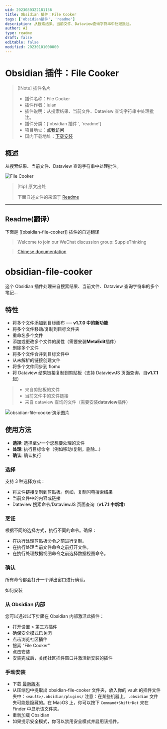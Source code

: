```yaml
---
uid: 2023080322181156
title: Obsidian 插件：File Cooker
tags: ['obsidian插件', 'readme']
description: 从搜索结果、当前文件、Dataview查询字符串中处理批注。
author: AI
type: readme
draft: false
editable: false
modified: 20230101000000
---
```


# Obsidian 插件：File Cooker

> [!Note] 插件名片
> - 插件名称：File Cooker
> - 插件作者：iuian
> - 插件说明：从搜索结果、当前文件、Dataview 查询字符串中处理批注。
> - 插件分类：['obsidian 插件 ', 'readme']
> - 项目地址：[点我访问](https://github.com/ivaneye/obsidian-files-cooker)
> - 国内下载地址：[下载安装](https://pkmer.cn/products/plugin/pluginMarket/?obsidian-file-cooker)

## 概述

从搜索结果、当前文件、Dataview 查询字符串中处理批注。

![File Cooker](https://cdn.pkmer.cn/covers/obsidian-file-cooker.png!pkmer)

> [!tip] 原文出处
>
>下面自述文件的来源于 [Readme](https://ghproxy.net/https://raw.githubusercontent.com/ivaneye/obsidian-files-cooker/main/README.md)

---

## Readme(翻译）

下面是 [[obsidian-file-cooker]] 插件的自述翻译

> Welcome to join our WeChat discussion group: SuppleThinking

> [Chinese documentation](README_zh.md)

# obsidian-file-cooker

这个 Obsidian 插件处理来自搜索结果、当前文件、Dataview 查询字符串的多个笔记...

## 特性

- 将多个文件添加到目标画布 --- **v1.7.0 中的新功能**
- 将多个文件移动/复制到目标文件夹
- 重命名多个文件
- 添加或更改多个文件的属性（需要安装**MetaEdit**插件）
- 删除多个文件
- 将多个文件合并到目标文件中
- 从未解析的链接创建文件
- 将多个文件同步到 flomo
- 将 Dataview 结果链接复制到剪贴板（支持 DataviewJS 页面查询，自**v1.7.1**起）

> - 来自剪贴板的文件
> - 当前文件中的文件链接
> - 来自 dataview 查询的文件（需要安装**dataview**插件）

![obsidian-file-cooker演示图片](demo.png)

## 使用方法

- **选择**: 选择至少一个您想要处理的文件
- **处理**: 执行目标命令（例如移动/复制，删除...）
- **确认**: 确认执行

### 选择

支持 3 种选择方式：

- 将文件链接复制到剪贴板。例如，复制闪电搜索结果
- 当前文件中的内容或链接
- Dataview 搜索命令/DataviewJS 页面查询（**v1.7.1 中新增**）

### 烹饪

根据不同的选择方式，执行不同的命令。确保：

- 在执行处理剪贴板命令之前进行复制。
- 在执行处理当前文件命令之前打开文件。
- 在执行处理数据视图命令之前选择数据视图命令。

### 确认

所有命令都会打开一个弹出窗口进行确认。

如何安装

### 从 Obsidian 内部

您可以通过以下步骤在 Obsidian 内部激活此插件：

- 打开设置 > 第三方插件
- 确保安全模式已关闭
- 点击浏览社区插件
- 搜索 "File Cooker"
- 点击安装
- 安装完成后，关闭社区插件窗口并激活新安装的插件

### 手动安装

- 下载 [最新版本](https://github.com/ivaneye/obsidian-files-cooker/releases/latest)
- 从压缩包中提取出 obsidian-file-cooker 文件夹，放入你的 vault 的插件文件夹中：`<vault>/.obsidian/plugins/`
注意：在某些机器上，`.obsidian` 文件夹可能是隐藏的。在 MacOS 上，你可以按下 `Command+Shift+Dot` 来在 Finder 中显示该文件夹。
- 重新加载 Obsidian
- 如果提示安全模式，你可以禁用安全模式并启用该插件。



